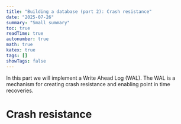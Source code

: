 ```yaml
---
title: "Building a database (part 2): Crash resistance"
date: "2025-07-26"
summary: "Small summary"
toc: true
readTime: true
autonumber: true
math: true
katex: true
tags: []
showTags: false
---
```


In this part we will implement a Write Ahead Log (WAL). The WAL is a mechanism for creating crash resistance and enabling point in time recoveries.

# Crash resistance

